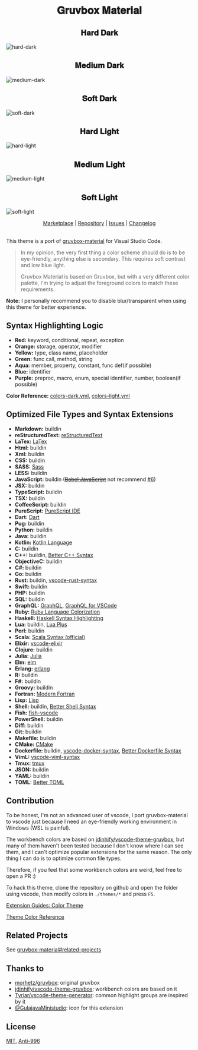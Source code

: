 <h1 align="center">
𝐆𝐫𝐮𝐯𝐛𝐨𝐱 𝐌𝐚𝐭𝐞𝐫𝐢𝐚𝐥
</h1>

<h2 align="center">
𝐇𝐚𝐫𝐝 𝐃𝐚𝐫𝐤
</h2>

![hard-dark](https://user-images.githubusercontent.com/37491630/69468765-61bfe980-0d85-11ea-86c8-3d7e062986a5.png)

<h2 align="center">
𝐌𝐞𝐝𝐢𝐮𝐦 𝐃𝐚𝐫𝐤
</h2>

![medium-dark](https://user-images.githubusercontent.com/37491630/69468770-671d3400-0d85-11ea-85a7-cf7ffedab468.png)

<h2 align="center">
𝐒𝐨𝐟𝐭 𝐃𝐚𝐫𝐤
</h2>

![soft-dark](https://user-images.githubusercontent.com/37491630/69468776-6a182480-0d85-11ea-863c-834a9f77f2dc.png)

<h2 align="center">
𝐇𝐚𝐫𝐝 𝐋𝐢𝐠𝐡𝐭
</h2>

![hard-light](https://user-images.githubusercontent.com/37491630/69468766-62f11680-0d85-11ea-9196-d7e2dcc66d36.png)

<h2 align="center">
𝐌𝐞𝐝𝐢𝐮𝐦 𝐋𝐢𝐠𝐡𝐭
</h2>

![medium-light](https://user-images.githubusercontent.com/37491630/69468774-684e6100-0d85-11ea-9510-3cdfda682690.png)

<h2 align="center">
𝐒𝐨𝐟𝐭 𝐋𝐢𝐠𝐡𝐭
</h2>

![soft-light](https://user-images.githubusercontent.com/37491630/69468778-6c7a7e80-0d85-11ea-8e49-5f41f7c4e222.png)

<p align="center">
  <a href="https://marketplace.visualstudio.com/items?itemName=sainnhe.gruvbox-material">Marketplace</a> |
  <a href="https://github.com/sainnhe/gruvbox-material-vscode">Repository</a> |
  <a href="https://github.com/sainnhe/gruvbox-material-vscode/issues">Issues</a> |
  <a href="https://github.com/sainnhe/gruvbox-material-vscode/blob/master/CHANGELOG.md">Changelog</a>
  <br><br>
</p>

This theme is a port of [gruvbox-material](https://github.com/sainnhe/gruvbox-material) for Visual Studio Code. 

> In my opinion, the very first thing a color scheme should do is to be eye-friendly, anything else is secondary. This requires soft contrast and low blue light.
>
> Gruvbox Material is based on Gruvbox, but with a very different color palette, I'm trying to adjust the foreground colors to match these requirements.


**Note:** I personally recommend you to disable blur/transparent when using this theme for better experience.

## Syntax Highlighting Logic

- **Red:** keyword, conditional, repeat, exception
- **Orange:** storage, operator, modifier
- **Yellow:** type, class name, placeholder
- **Green:** func call, method, string
- **Aqua:** member, property, constant, func def(if possible)
- **Blue:** identifier
- **Purple:** preproc, macro, enum, special identifier, number, boolean(if possible)

**Color Reference:** [colors-dark.yml](https://github.com/sainnhe/gruvbox-material-vscode/blob/master/colors-dark.yml), [colors-light.yml](https://github.com/sainnhe/gruvbox-material-vscode/blob/master/colors-light.yml)

## Optimized File Types and Syntax Extensions

- **Markdown:** buildin
- **reStructuredText:** [reStructuredText](https://marketplace.visualstudio.com/items?itemName=lextudio.restructuredtext)
- **LaTex:** [LaTex](https://marketplace.visualstudio.com/items?itemName=torn4dom4n.latex-support)
- **Html:** buildin
- **Xml:** buildin
- **CSS:** buildin
- **SASS:** [Sass](https://marketplace.visualstudio.com/items?itemName=Syler.sass-indented)
- **LESS:** buildin
- **JavaScript:** buildin ([~~Babel JavaScript~~](https://marketplace.visualstudio.com/items?itemName=mgmcdermott.vscode-language-babel) not recommend [#6](https://github.com/sainnhe/gruvbox-material-vscode/issues/6))
- **JSX:** buildin
- **TypeScript:** buildin
- **TSX:** buildin
- **CoffeeScript:** buildin
- **PureScript:** [PureScript IDE](https://marketplace.visualstudio.com/items?itemName=nwolverson.ide-purescript)
- **Dart:** [Dart](https://marketplace.visualstudio.com/items?itemName=Dart-Code.dart-code)
- **Pug:** buildin
- **Python:** buildin
- **Java:** buildin
- **Kotlin:** [Kotlin Language](https://marketplace.visualstudio.com/items?itemName=mathiasfrohlich.Kotlin)
- **C:** buildin
- **C++:** buildin, [Better C++ Syntax](https://marketplace.visualstudio.com/items?itemName=jeff-hykin.better-cpp-syntax)
- **ObjectiveC:** buildin
- **C#:** buildin
- **Go:** buildin
- **Rust:** buildin, [vscode-rust-syntax](https://marketplace.visualstudio.com/items?itemName=dunstontc.vscode-rust-syntax)
- **Swift:** buildin
- **PHP:** buildin
- **SQL:** buildin
- **GraphQL:** [GraphQL](https://marketplace.visualstudio.com/items?itemName=Prisma.vscode-graphql), [GraphQL for VSCode](https://marketplace.visualstudio.com/items?itemName=kumar-harsh.graphql-for-vscode)
- **Ruby:** [Ruby Language Colorization](https://marketplace.visualstudio.com/items?itemName=groksrc.ruby)
- **Haskell:** [Haskell Syntax Highlighting](https://marketplace.visualstudio.com/items?itemName=justusadam.language-haskell)
- **Lua:** buildin, [Lua Plus](https://marketplace.visualstudio.com/items?itemName=jep-a.lua-plus)
- **Perl:** buildin
- **Scala:** [Scala Syntax (official)](https://marketplace.visualstudio.com/items?itemName=scala-lang.scala)
- **Elixir:** [vscode-elixir](https://marketplace.visualstudio.com/items?itemName=mjmcloug.vscode-elixir)
- **Clojure:** buildin
- **Julia:** [Julia](https://marketplace.visualstudio.com/items?itemName=julialang.language-julia)
- **Elm:** [elm](https://marketplace.visualstudio.com/items?itemName=sbrink.elm)
- **Erlang:** [erlang](https://marketplace.visualstudio.com/items?itemName=pgourlain.erlang)
- **R:** buildin
- **F#:** buildin
- **Groovy:** buildin
- **Fortran:** [Modern Fortran](https://marketplace.visualstudio.com/items?itemName=krvajalm.linter-gfortran)
- **Lisp:** [Lisp](https://marketplace.visualstudio.com/items?itemName=mattn.Lisp)
- **Shell:** buildin, [Better Shell Syntax](https://marketplace.visualstudio.com/items?itemName=jeff-hykin.better-shellscript-syntax)
- **Fish:** [fish-vscode](https://marketplace.visualstudio.com/items?itemName=skyapps.fish-vscode)
- **PowerShell:** buildin
- **Diff:** buildin
- **Git:** buildin
- **Makefile:** buildin
- **CMake:** [CMake](https://marketplace.visualstudio.com/items?itemName=twxs.cmake)
- **Dockerfile:** buildin, [vscode-docker-syntax](https://marketplace.visualstudio.com/items?itemName=dunstontc.vscode-docker-syntax), [Better Dockerfile Syntax](https://marketplace.visualstudio.com/items?itemName=jeff-hykin.better-dockerfile-syntax)
- **VimL:** [vscode-viml-syntax](https://marketplace.visualstudio.com/items?itemName=dunstontc.viml)
- **Tmux:** [tmux](https://marketplace.visualstudio.com/items?itemName=malmaud.tmux)
- **JSON:** buildin
- **YAML:** buildin
- **TOML:** [Better TOML](https://marketplace.visualstudio.com/items?itemName=bungcip.better-toml)

## Contribution

To be honest, I'm not an advanced user of vscode, I port gruvbox-material to vscode just because I need an eye-friendly working environment in Windows (WSL is painful).

The workbench colors are based on [jdinhify/vscode-theme-gruvbox](https://github.com/jdinhify/vscode-theme-gruvbox), but many of them haven't been tested because I don't know where I can see them, and I can't optimize popular extensions for the same reason. The only thing I can do is to optimize common file types.

Therefore, if you feel that some workbench colors are weird, feel free to open a PR :)

To hack this theme, clone the repository on github and open the folder using vscode, then modify colors in `./themes/*` and press `F5`.

[Extension Guides: Color Theme](https://code.visualstudio.com/api/extension-guides/color-theme#create-a-new-color-theme)

[Theme Color Reference](https://code.visualstudio.com/api/references/theme-color)

## Related Projects

See [gruvbox-material#related-projects](https://github.com/sainnhe/gruvbox-material#related-projects)

## Thanks to

- [morhetz/gruvbox](https://github.com/morhetz/gruvbox): original gruvbox
- [jdinhify/vscode-theme-gruvbox](https://github.com/jdinhify/vscode-theme-gruvbox): workbench colors are based on it
- [Tyriar/vscode-theme-generator](https://github.com/Tyriar/vscode-theme-generator): common highlight groups are inspired by it
- [@GulajavaMinistudio](https://github.com/GulajavaMinistudio): icon for this extension

## License

[MIT](https://github.com/sainnhe/gruvbox-material-vscode/blob/master/LICENSE), [Anti-996](https://github.com/sainnhe/gruvbox-material-vscode/blob/master/Anti-996-LICENSE)
